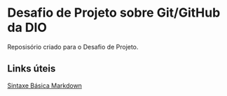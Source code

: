 # Desafio de Projeto sobre Git/GitHub da DIO
Reposisório criado para o Desafio de Projeto.

## Links úteis
[Sintaxe Básica Markdown](https://www.markdownguide.org/basic-syntax/)
